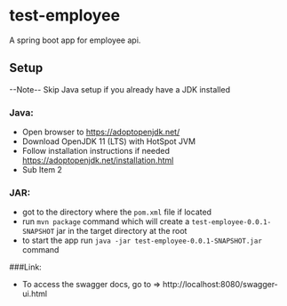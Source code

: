 # test-employee

A spring boot app for employee api.

## Setup

--Note-- Skip Java setup if you already have a JDK installed

### Java:

- Open browser to https://adoptopenjdk.net/
- Download OpenJDK 11 (LTS) with HotSpot JVM
- Follow installation instructions if needed https://adoptopenjdk.net/installation.html
- Sub Item 2

### JAR:

- got to the directory where the `pom.xml` file if located
- run ```mvn package``` command which will create a `test-employee-0.0.1-SNAPSHOT` jar in the target directory at the root
- to start the app run ```java -jar test-employee-0.0.1-SNAPSHOT.jar``` command

###Link:

- To access the swagger docs, go to =>  http://localhost:8080/swagger-ui.html
